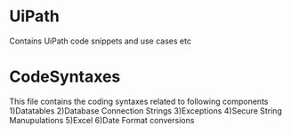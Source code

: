 # UiPath
Contains UiPath code snippets and use cases etc

# CodeSyntaxes
This file contains the coding syntaxes related to following components
1)Datatables
2)Database Connection Strings
3)Exceptions
4)Secure String Manupulations
5)Excel
6)Date Format conversions
  
